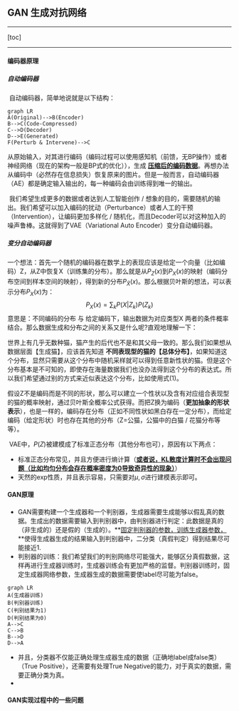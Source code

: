 ## GAN 生成对抗网络

---

[toc]

---

#### 编码器原理

##### 自动编码器

​		自动编码器，简单地说就是以下结构：

``` mermaid
graph LR
A(Original)-->B(Encoder)
B-->C(Code-Compressed)
C-->D(Decoder)
D-->E(Generated)
F(Perturb & Intervene)-->C
```

​		从原始输入，对其进行编码（编码过程可以使用感知机（前馈，无BP操作）或者神经网络（现在的架构一般是BP式的优化）），生成 **<u>压缩后的编码数据</u>**。再想办法从编码中（必然存在信息损失）恢复原来的图片。但是一般而言，自动编码器（AE）都是确定输入输出的，每一种编码会由训练得到唯一的输出。

​		我们希望生成更多的数据或者达到人工智能创作 / 想象的目的，需要随机的输出。我们希望可以加入编码的扰动（Perturbance）或者人工的干预（Intervention），让编码更加多样化 / 随机化，而且Decoder可以对这种加入的噪声鲁棒。这就得到了VAE（Variational Auto Encoder）变分自动编码器。

##### 变分自动编码器

​		一个想法：首先一个随机的编码器在数学上的表现应该是给定一个向量（比如编码）Z，从Z中恢复X（训练集的分布）。那么就是从$P_Z(x)$到$P_X(x)$的映射（编码分布空间到样本空间的映射），得到新的分布$P_{\hat X}(x)$。那么根据贝叶斯的想法，可以表示分布$P_X(x)$为：
$$
P_X(x)=\sum_kP(X|Z_k)P(Z_k)
$$
​		意思是：不同编码的分布 与 给定编码下，输出数据为对应类型X 两者的条件概率结合。那么数据生成和分布之间的关系又是什么呢?直观地理解一下：

​		世界上有几乎无数种猫，猫产生的后代也不是和其父母一致的。那么我们如果想从数据层面【生成猫】，应该首先知道 **不同表现型的猫的【总体分布】**，如果知道这个分布，显然只需要从这个分布中随机采样就可以得到任意新性状的猫。但是这个分布基本是不可知的，即使存在海量数据我们也没办法得到这个分布的表达式。所以我们希望通过别的方式来近似表达这个分布，比如使用式(1)。

​		假设Z不是编码而是不同的形状，那么可以建立一个性状以及含有对应组合表现型的猫的概率映射，通过贝叶斯全概率公式获得。而把Z换为编码（**更加抽象的形状表示**），也是一样的，编码存在分布（正如不同性状如黑白存在一定分布），而给定编码（给定形状）时也存在其他的分布（Z=公猫，公猫中的白猫 / 花猫分布等等）。

​		VAE中，$P(Z)$被建模成了标准正态分布（其他分布也可），原因有以下两点：

- 标准正态分布常见，并且方便进行熵计算（**<u>或者说，KL散度计算时不会出现问题（比如均匀分布会存在概率密度为0导致奇异性的现象）</u>**）
- 天然的exp性质，并且表示容易，只需要对$\mu,\sigma$进行建模表示即可。

#### GAN原理

- GAN需要构建一个生成器和一个判别器，生成器需要生成能够以假乱真的数据。生成出的数据需要输入到判别器中，由判别器进行判定：此数据是真的（非生成的）还是假的（生成的）。**<u>固定判别器的参数，训练生成器参数，</u>**使得生成器生成的结果输入到判别器中，二分类（真假判定）得到结果尽可能接近1.
- 判别器的训练：我们希望我们的判别网络尽可能强大，能够区分真假数据，这样再进行生成器训练时，生成器训练会有更加严格的监督。判别器训练时，固定生成器网络参数，生成器生成的数据需要使label尽可能为false。

``` mermaid
graph LR
A(生成器训练)
B(判别器训练)
C(判别结果为1)
D(判别结果为0)
A-->C
C-->B
B-->D
D-->A

```

- 并且，分类器不仅能正确处理生成器生成的数据（正确地label成false类）（True Positive），还需要有处理True Negative的能力，对于真实的数据，需要正确分类为真。
- 

#### GAN实现过程中的一些问题

